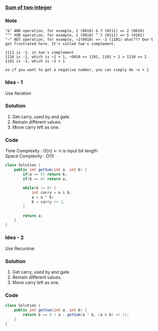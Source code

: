 ### [Sum of two integer](https://leetcode.com/problems/sum-of-two-integers/)

### Note
```
"&" AND operation, for example, 2 (0010) & 7 (0111) => 2 (0010)
"^" XOR operation, for example, 2 (0010) ^ 7 (0111) => 5 (0101)
"~" NOT operation, for example, ~2(0010) => -3 (1101) what??? Don't get frustrated here. It's called two's complement.

1111 is -1, in two's complement
1110 is -2, which is ~2 + 1, ~0010 => 1101, 1101 + 1 = 1110 => 2
1101 is -3, which is ~3 + 1

so if you want to get a negative number, you can simply do ~x + 1
```

### Idea - 1
Use Iteration

### Solution
1. Get carry, used by and gate.
2. Remain different values.
3. Move carry left as one. 

### Code
Time Complexity : O(n) <- n is input bit length \
Space Complexity : O(1)
```java
class Solution {
    public int getSum(int a, int b) {
        if(a == 0) return b;
        if(b == 0) return a;
        
        while(b != 0) {
            int carry = a & b;
            a = a ^ b;
            b = carry << 1;
        }
        
        return a;
    }
}
```


### Idea - 2
Use Recursive

### Solution
1. Get carry, used by and gate.
2. Remain different values.
3. Move carry left as one. 

### Code
```java
class Solution {
    public int getSum(int a, int b) {
        return b == 0 ? a : getSum(a ^ b, (a & b) << 1);
    }
}
```

